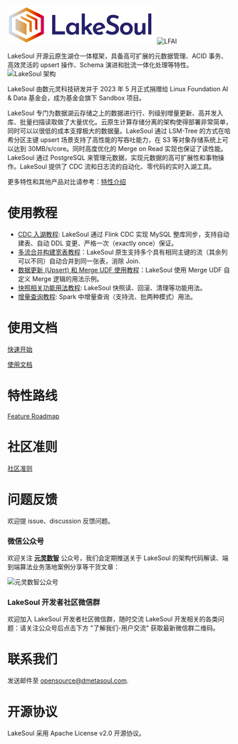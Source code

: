 ![LakeSoul](https://github.com/lakesoul-io/artwork/blob/main/horizontal/color/LakeSoul_Horizontal_Color.png) ![LFAI](https://github.com/lfai/artwork/blob/main/lfaidata-assets/lfaidata-project-badge/sandbox/color/lfaidata-project-badge-sandbox-color.png)

LakeSoul 开源云原生湖仓一体框架，具备高可扩展的元数据管理、ACID 事务、高效灵活的 upsert 操作、Schema 演进和批流一体化处理等特性。
![LakeSoul 架构](doc/LakeSoul.png)

LakeSoul 由数元灵科技研发并于 2023 年 5 月正式捐赠给 Linux Foundation AI & Data 基金会，成为基金会旗下 Sandbox 项目。

LakeSoul 专门为数据湖云存储之上的数据进行行、列级别增量更新、高并发入库、批量扫描读取做了大量优化。云原生计算存储分离的架构使得部署非常简单，同时可以以很低的成本支撑极大的数据量。LakeSoul 通过 LSM-Tree 的方式在哈希分区主键 upsert 场景支持了高性能的写吞吐能力，在 S3 等对象存储系统上可以达到 30MB/s/core。同时高度优化的 Merge on Read 实现也保证了读性能。LakeSoul 通过 PostgreSQL 来管理元数据，实现元数据的高可扩展性和事物操作。LakeSoul 提供了 CDC 流和日志流的自动化、零代码的实时入湖工具。

更多特性和其他产品对比请参考：[特性介绍](https://www.dmetasoul.com/docs/lakesoul/intro/)

# 使用教程
* [CDC 入湖教程](https://www.dmetasoul.com/docs/lakesoul/Tutorials/flink-cdc-sink/): LakeSoul 通过 Flink CDC 实现 MySQL 整库同步，支持自动建表、自动 DDL 变更、严格一次（exactly once）保证。
* [多流合并构建宽表教程](https://www.dmetasoul.com/docs/lakesoul/Tutorials/mutil-stream-merge/)：LakeSoul 原生支持多个具有相同主键的流（其余列可以不同）自动合并到同一张表，消除 Join.
* [数据更新 (Upsert) 和 Merge UDF 使用教程](https://www.dmetasoul.com/docs/lakesoul/Tutorials/upsert-and-merge-udf/)：LakeSoul 使用 Merge UDF 自定义 Merge 逻辑的用法示例。
* [快照相关功能用法教程](https://www.dmetasoul.com/docs/lakesoul/Tutorials/snapshot-manage/): LakeSoul 快照读、回滚、清理等功能用法。
* [增量查询教程](https://www.dmetasoul.com/docs/lakesoul/Tutorials/incremental-query/): Spark 中增量查询（支持流、批两种模式）用法。

# 使用文档

[快速开始](https://www.dmetasoul.com/docs/lakesoul/Getting%20Started/setup-local-env/)

[使用文档](https://www.dmetasoul.com/docs/lakesoul/Usage%20Doc/setup-meta-env/)

# 特性路线
[Feature Roadmap](https://github.com/meta-soul/LakeSoul#feature-roadmap)

# 社区准则
[社区准则](community-guideline-cn.md)

# 问题反馈

欢迎提 issue、discussion 反馈问题。

### 微信公众号
欢迎关注 <u>**元灵数智**</u> 公众号，我们会定期推送关于 LakeSoul 的架构代码解读、端到端算法业务落地案例分享等干货文章：

![元灵数智公众号](doc/%E5%85%83%E7%81%B5%E6%95%B0%E6%99%BA%E5%85%AC%E4%BC%97%E5%8F%B7.jpg)

### LakeSoul 开发者社区微信群
欢迎加入 LakeSoul 开发者社区微信群，随时交流 LakeSoul 开发相关的各类问题：请关注公众号后点击下方 "了解我们-用户交流" 获取最新微信群二维码。

# 联系我们
发送邮件至 [opensource@dmetasoul.com](mailto:opensource@dmetasoul.com).

# 开源协议
LakeSoul 采用 Apache License v2.0 开源协议。
